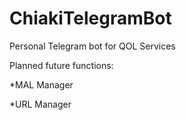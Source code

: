 # ChiakiTelegramBot
Personal Telegram bot for QOL Services

Planned future functions:

*MAL Manager

*URL Manager
